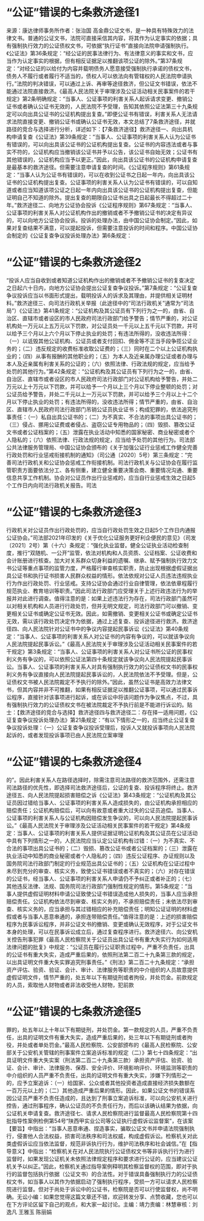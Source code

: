 # “公证”错误的七条救济途径1

来源：康达律师事务所作者：张治国 高金鼎公证文书，是一种具有特殊效力的法律文书。普通的公证文书，法院可直接采信其内容，将其作为认定事实的依据；具有强制执行效力的公证债权文书，可依据“执行证书”直接向法院申请强制执行。《公证法》第36条规定：“经公证的民事法律行为、有法律意义的事实和文书，应当作为认定事实的根据，但有相反证据足以推翻该项公证的除外。”第37条规定：“对经公证的以给付为内容并载明债务人愿意接受强制执行承诺的债权文书，债务人不履行或者履行不适当的，债权人可以依法向有管辖权的人民法院申请执行。”法院的判决错误，可以通过上诉、再审等途径救济，但公证文书错误，依法不能通过法院直接救济。《最高人民法院关于审理涉及公证活动相关民事案件的若干规定》第2条明确规定：“当事人、公证事项的利害关系人起诉请求变更、撤销公证书或者确认公证书无效的，人民法院不予受理，告知其依照公证法第三十九条规定可以向出具公证书的公证机构提出复查。”即便公证书有错误，利害关系人无法请求法院直接变更、撤销公证书或确认公证书无效，本文总结了7条救济途径，并就路径的竞合与选择进行分析，详述如下：【7条救济途径】救济途径一、向出具机构申请复查《公证法》第39条规定：“当事人、公证事项的利害关系人认为公证书有错误的，可以向出具该公证书的公证机构提出复查。公证书的内容违法或者与事实不符的，公证机构应当撤销该公证书并予以公告，该公证书自始无效；公证书有其他错误的，公证机构应当予以更正。”因此，向出具该公证书的公证机构申请复查是最基本的救济途径。但需要注意申请复查的时间。《公证程序规则》第61条规定：“当事人认为公证书有错误的，可以在收到公证书之日起一年内，向出具该公证书的公证机构提出复查。公证事项的利害关系人认为公证书有错误的，可以自知道或者应当知道该项公证之日起一年内向出具该公证书的公证机构提出复查，但能证明自己不知道的除外。提出复查的期限自公证书出具之日起最长不得超过二十年。”救济途径二、向地方公证协会投诉《公证程序规则》第67条规定：“当事人、公证事项的利害关系人对公证机构作出的撤销或者不予撤销公证书的决定有异议的，可以向地方公证协会投诉。投诉的处理办法，由中国公证协会制定。”因此，如果对复查结果不满意，可以提起投诉，但需要注意投诉的时间和程序。中国公证协会制定的《公证复查争议投诉处理办法》第6条规定：

# “公证”错误的七条救济途径2

“投诉人应当自收到或者知道公证机构作出的撤销或者不予撤销公证书的复查决定之日起六十日内，向地方公证协会提出公证复查争议投诉。”第7条规定：“公证复查争议投诉应当以书面形式提出，载明投诉人的诉求及其理由，并提供相关证明材料。”救济途径三、向司法行政机关举报（此途径中的“司法行政机关”通常为“司法局”）《公证法》第41条规定：“公证机构及其公证员有下列行为之一的，由省、自治区、直辖市或者设区的市人民政府司法行政部门给予警告；情节严重的，对公证机构处一万元以上五万元以下罚款，对公证员处一千元以上五千元以下罚款，并可以给予三个月以上六个月以下停止执业的处罚；有违法所得的，没收违法所得：（一）以诋毁其他公证机构、公证员或者支付回扣、佣金等不正当手段争揽公证业务的；（二）违反规定的收费标准收取公证费的；（三）同时在二个以上公证机构执业的；（四）从事有报酬的其他职业的；（五）为本人及近亲属办理公证或者办理与本人及近亲属有利害关系的公证的；（六）依照法律、行政法规的规定，应当给予处罚的其他行为。”第42条规定：“公证机构及其公证员有下列行为之一的，由省、自治区、直辖市或者设区的市人民政府司法行政部门对公证机构给予警告，并处二万元以上十万元以下罚款，并可以给予一个月以上三个月以下停业整顿的处罚；对公证员给予警告，并处二千元以上一万元以下罚款，并可以给予三个月以上十二个月以下停止执业的处罚；有违法所得的，没收违法所得；情节严重的，由省、自治区、直辖市人民政府司法行政部门吊销公证员执业证书；构成犯罪的，依法追究刑事责任：（一）私自出具公证书的；（二）为不真实、不合法的事项出具公证书的；（三）侵占、挪用公证费或者侵占、盗窃公证专用物品的；（四）毁损、篡改公证文书或者公证档案的；（五）泄露在执业活动中知悉的国家秘密、商业秘密或者个人隐私的；（六）依照法律、行政法规的规定，应当给予处罚的其他行为。司法部公共法律服务管理局、中国公证协会颁布的《关于加强公证行业惩戒工作健全完善行政处罚和行业惩戒衔接机制的通知》（司公通〔2020〕5号）第三条规定：“完善司法行政机关和公证协会惩戒工作衔接机制。司法行政机关与公证协会在履行监管职责方面要依法分工、各有侧重，建立健全重要决策会商、重要情况沟通、重要信息共享工作机制。协会对公证员作出行业惩戒的，应当自行业惩戒生效之日起5个工作日内向司法行政机关报告。司法

# “公证”错误的七条救济途径3

行政机关对公证员作出行政处罚的，应当自行政处罚生效之日起5个工作日内通报公证协会。”司法部2021年印发的《关于优化公证服务更好利企便民的意见》（司发〔2021〕2号）第（十六）条规定：“强化执业监督。健全公证执业活动检查制度，推行“双随机、一公开”监管，依法对机构和人员资质、公证档案、公证收费和会计账册进行核查。加大对关系群众切身利益的遗嘱、继承、赋予强制执行效力文书公证等重点事项的监管力度，严格履行审查核实职责，防止出现根据虚假证据出具公证书和执行证书损害人民群众权益的情形。依法依规对公证人员违法违规执业行为作出行政处罚、行业惩戒。支持公证协会通过行业自律管理，依法依章程履行规范执业、教育培训等职责。”因此司法行政部门应受理关于上述行政违法行为的举报并对此进行调查。值得注意的是：如果上述违法行为存在，司法行政部门虽然可以对相关机构和人员进行行政处罚，但并无明文规定，司法行政部门可以撤销、变更相关公证书或确定公证书无效。因此，如需撤销、变更相关公证书或确定公证书无效，需以该行政处罚决定作为依据，通过上述复查、投诉途径进行救济。救济途径四、向人民法院针对公证书中的争议内容提起民事诉讼《公证法》第40条规定：“当事人、公证事项的利害关系人对公证书的内容有争议的，可以就该争议向人民法院提起民事诉讼。”《最高人民法院关于审理涉及公证活动相关民事案件的若干规定》第3条规定：“当事人、公证事项的利害关系人对公证书所公证的民事权利义务有争议的，可以依照公证法第四十条规定就该争议向人民法院提起民事诉讼。当事人、公证事项的利害关系人对具有强制执行效力的公证债权文书的民事权利义务有争议直接向人民法院提起民事诉讼的，人民法院依法不予受理。但是，公证债权文书被人民法院裁定不予执行的除外。”因此，虽然公证书是高效力法律文书，但其内容并非不可推翻，如果有相反证据足以推翻公证事项，可以通过民事诉讼程序，直接针对该事项进行起诉，或在诉讼中将该问题作为争议焦点，不过，具有强制执行效力的公证债权文书在被法院裁定不予执行前是不能进行诉讼的。贴士：【救济途径的竞合与选择】救济途径四与救济途径二：存在择一适用问题，《公证复查争议投诉处理办法》第21条规定：“有以下情形之一的，应当终止公证复查争议投诉处理：（一）公证复查争议投诉受理后，投诉人又就投诉事项向人民法院起诉的，或者发现投诉事项已由人民法院立案审理

# “公证”错误的七条救济途径4

的”。因此利害关系人在路径选择时，除需注意司法路径的救济范围外，还需注意司法路径的优先性，即选择司法救济途径后，公证的复查、投诉程序将终止。救济途径五、向人民法院提起损害赔偿之诉《公证法》第43条规定：“公证机构及其公证员因过错给当事人、公证事项的利害关系人造成损失的，由公证机构承担相应的赔偿责任；公证机构赔偿后，可以向有故意或者重大过失的公证员追偿。当事人、公证事项的利害关系人与公证机构因赔偿发生争议的，可以向人民法院提起民事诉讼。”《最高人民法院关于审理涉及公证活动相关民事案件的若干规定》第4条规定：当事人、公证事项的利害关系人提供证据证明公证机构及其公证员在公证活动中具有下列情形之一的，人民法院应当认定公证机构有过错：（一）为不真实、不合法的事项出具公证书的；（二）毁损、篡改公证书或者公证档案的；（三）泄露在执业活动中知悉的商业秘密或者个人隐私的；（四）违反公证程序、办证规则以及国务院司法行政部门制定的行业规范出具公证书的；（五）公证机构在公证过程中未尽到充分的审查、核实义务，致使公证书错误或者不真实的；（六）对存在错误的公证书，经当事人、公证事项的利害关系人申请仍不予纠正或者补正的；（七）其他违反法律、法规、国务院司法行政部门强制性规定的情形。第5条规定：“当事人提供虚假证明材料申请公证致使公证书错误造成他人损失的，当事人应当承担赔偿责任。公证机构依法尽到审查、核实义务的，不承担赔偿责任；未依法尽到审查、核实义务的，应当承担与其过错相应的补充赔偿责任；明知公证证明的材料虚假或者与当事人恶意串通的，承担连带赔偿责任。”值得注意的是：上述的损害赔偿程序为民事诉讼程序，并非公证文书的撤销、变更或确认无效程序，对于公证文书本身的处理，可以在民事诉讼成立后，通过复查程序进行。救济途径六、向公安机关控告刑事犯罪《最高人民检察院关于公证员出具公证书有重大失实行为如何适用法律问题的批复》中规定：“公证员在履行公证职责过程中，严重不负责任，出具的公证书有重大失实，造成严重后果的，依照刑法第二百二十九条第三款的规定，以出具证明文件重大失实罪追究刑事责任。”《刑法》第二百二十九条规定：“承担资产评估、验资、验证、会计、审计、法律服务等职责的中介组织的人员故意提供虚假证明文件，情节严重的，处五年以下有期徒刑或者拘役，并处罚金。前款规定的人员，索取他人财物或者非法收受他人财物，犯前款

# “公证”错误的七条救济途径5

罪的，处五年以上十年以下有期徒刑，并处罚金。第一款规定的人员，严重不负责任，出具的证明文件有重大失实，造成严重后果的，处三年以下有期徒刑或者拘役，并处或者单处罚金。”最高人民检察院、公安部颁布的《最高人民检察院、公安部关于公安机关管辖的刑事案件立案追诉标准的规定（二）》第七十四条规定：“出具证明文件重大失实案（刑法第二百二十九条第三款）承担资产评估、验资、验证、会计、审计、法律服务、保荐、安全评价、环境影响评价、环境监测等职责的中介组织的人员严重不负责任，出具的证明文件有重大失实，涉嫌下列情形之一的，应予立案追诉：（一）给国家、公众或者其他投资者造成直接经济损失数额在一百万元以上的；（二）其他造成严重后果的情形。因此，如果公证文书的错误系因公证员严重不负责任造成的，且达到了刑事立案追诉标准，可以向公安机关进行控告，通过刑事程序，确认公证员的不负责任行为，而后以该确认结果为依据，向公证机关申请复查。救济途径七、请求人民检察院进行监督最高人民检察院第十四批指导性案例检例第54号“陕西甲实业公司等公证执行虚假诉讼监督案”，在该案【要旨】中指出：“当事人恶意串通、捏造事实，骗取公证文书并申请法院强制执行，侵害他人合法权益，损害司法秩序和司法权威，构成虚假诉讼。检察机关对此类虚假诉讼应当依法监督，规范非诉执行行为，维护司法秩序和社会诚信。”在【指导意义】中指出：“检察机关在对人民法院执行公证债权文书等非诉执行行为进行监督时，如果发现公证机关未依照法律规定程序和要求进行公证的，应当建议公证机关予以纠正。”因此，检察机关通过指导案例释明其检察监督权的范围，即对于执行的监督包括执行依据（公证文书）的合法性。对于错误具备强制执行力的公证债权文书，如当事人以其作为依据启动了强制执行程序，受损一方可以请求人民检察院进行监督。但对于尚处于诉讼中的公证书，检察院是否可以行使监督权，尚不明确。无讼小编：如果您觉得这篇文章还不错，欢迎转发分享、点赞收藏，您也可以在下方评论区留下自己的观点，和大家一起讨论。主编：靖力责编：林慧审核：刘逸凡 王雅玉 陈丽娟

